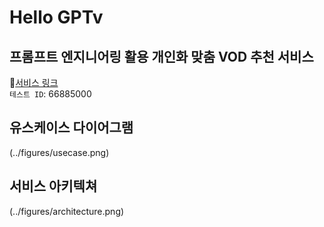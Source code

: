 # Hello GPTv
## 프롬프트 엔지니어링 활용 개인화 맞춤 VOD 추천 서비스
🔗[서비스 링크](https://www.hellogptv.com)  
`테스트 ID`: 66885000

## 유스케이스 다이어그램
(../figures/usecase.png)

## 서비스 아키텍쳐
(../figures/architecture.png)
